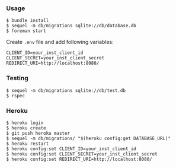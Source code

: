 ### Usage
    $ bundle install
    $ sequel -m db/migrations sqlite://db/database.db
    $ foreman start
    
Create `.env` file and add following variables:
```
CLIENT_ID=your_inst_client_id
CLIENT_SECRET=your_inst_client_secret
REDIRECT_URI=http://localhost:8080/
```    
    
### Testing
    $ sequel -m db/migrations sqlite://db/test.db
    $ rspec
     
### Heroku 
    $ heroku login
    $ heroku create
    $ git push heroku master
    $ sequel -m db/migrations/ "$(heroku config:get DATABASE_URL)"
    $ heroku restart
    $ heroku config:set CLIENT_ID=your_inst_client_id 
    $ heroku config:set CLIENT_SECRET=your_inst_client_secret 
    $ heroku config:set REDIRECT_URI=http://localhost:8080/ 
